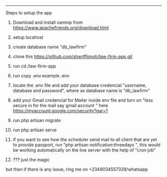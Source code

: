 
*******
Steps to setup the app

1. Download and install xammp from https://www.apachefriends.org/download.html

2. setup locahost 

3. create database name  "db_lawfirm"

4. clone this https://github.com/sheriffjimoh/law-firm-app.git

5. run cd /law-firm-app 

6. run copy .env.example .env

7. locate the .env file and add your database credencial "username, database and password", where as database name is "db_lawfirm"

8. add your Gmail credencial for Mailer inside env file and turn on "less secure in for the mail say gmail account "   here https://myaccount.google.com/security?gar=1

9.  run php artisan migrate

10. run php artisan serve

11. if you want to see how the scheduler send mail to all client that are yet to provide passport, run "php artisan notification:threedays
", this would be working automatically on the live server with the help of "cron job"

12. ??? just the magic 

but then if there is any issue, ring me  on +2349034557339/whatsapp 
